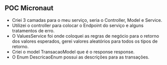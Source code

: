 ## POC Micronaut

- Criei 3 camadas para o meu serviço, seria o Controller, Model e Service.
- Utilizei o controller para colocar o Endpoint do serviço e alguns tratamentos de erro.
- O ValuesService foi onde coloquei as regras de negócio para o retorno dos valores esperados, gerei valores aleatórios para todos os tipos de retorno.
- Criei o model TransacaoModel que é o response response.
- O Enum DescricaoEnum possui as descrições para as transações.